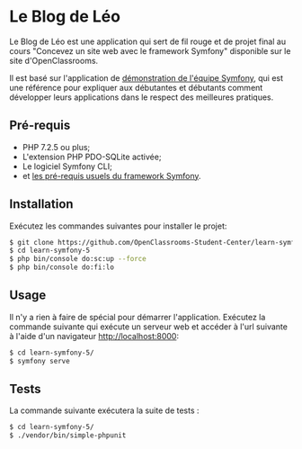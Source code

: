 Le Blog de Léo
==============

Le Blog de Léo est une application qui sert de fil rouge et de projet final au cours "Concevez un site web avec le framework Symfony" disponible sur le site d'OpenClassrooms.

Il est basé sur l'application de [démonstration de l'équipe Symfony](https://github.com/symfony/demo), qui est une référence pour expliquer aux débutantes et débutants comment développer leurs applications dans le respect des meilleures pratiques.

Pré-requis
----------

  * PHP 7.2.5 ou plus;
  * L'extension PHP PDO-SQLite activée;
  * Le logiciel Symfony CLI;
  * et [les pré-requis usuels du framework Symfony][1].

Installation
------------

Exécutez les commandes suivantes pour installer le projet:

```bash
$ git clone https://github.com/OpenClassrooms-Student-Center/learn-symfony-5.git
$ cd learn-symfony-5
$ php bin/console do:sc:up --force
$ php bin/console do:fi:lo
```

Usage
-----

Il n'y a rien à faire de spécial pour démarrer l'application. Exécutez la commande suivante qui exécute un serveur web et accéder à l'url suivante à l'aide d'un navigateur <http://localhost:8000>:

```bash
$ cd learn-symfony-5/
$ symfony serve
```

Tests
-----

La commande suivante exécutera la suite de tests :

```bash
$ cd learn-symfony-5/
$ ./vendor/bin/simple-phpunit
```

[1]: https://symfony.com/doc/current/reference/requirements.html

